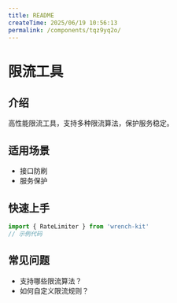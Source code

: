 ```yaml
---
title: README
createTime: 2025/06/19 10:56:13
permalink: /components/tqz9yq2o/
---
```

# 限流工具

## 介绍
高性能限流工具，支持多种限流算法，保护服务稳定。

## 适用场景
- 接口防刷
- 服务保护

## 快速上手
```js
import { RateLimiter } from 'wrench-kit'
// 示例代码
```

## 常见问题
- 支持哪些限流算法？
- 如何自定义限流规则？ 